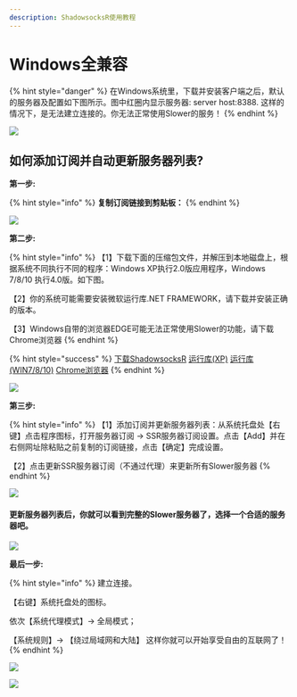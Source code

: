 ```yaml
---
description: ShadowsocksR使用教程
---
```


# Windows全兼容

{% hint style="danger" %}
在Windows系统里，下载并安装客户端之后，默认的服务器及配置如下图所示。图中红圈内显示服务器: server host:8388. 这样的情况下，是无法建立连接的。你无法正常使用Slower的服务！
{% endhint %}

![](https://cdn.slowerssr.top/docs/SSR/ia_100000000420.png)

## 如何添加订阅并自动更新服务器列表?

**第一步:** 

{% hint style="info" %}
**复制订阅链接到剪贴板：**
{% endhint %}

![](https://cdn.slowerssr.top/docs/SSR/ia_100000000421.png)

**第二步:**

{% hint style="info" %}
【1】下载下面的压缩包文件，并解压到本地磁盘上，根据系统不同执行不同的程序：Windows XP执行2.0版应用程序，Windows 7/8/10 执行4.0版。如下图。

【2】你的系统可能需要安装微软运行库.NET FRAMEWORK，请下载并安装正确的版本。

【3】Windows自带的浏览器EDGE可能无法正常使用Slower的功能，请下载Chrome浏览器
{% endhint %}

{% hint style="success" %}
[下载ShadowsocksR](https://cdn.slowerssr.top/SSR-win.rar)    [运行库\(XP\)](https://www.microsoft.com/zh-CN/download/details.aspx?id=21)   [运行库\(WIN7/8/10\)](https://www.microsoft.com/zh-CN/download/details.aspx?id=17718)  [ Chrome浏览器](https://www.zioncdn.site/chrome/ChromeStandaloneSetup64.exe)
{% endhint %}

![](https://cdn.slowerssr.top/docs/SSR/ia_100000000422.png)

**第三步:** 

{% hint style="info" %}
【1】添加订阅并更新服务器列表：从系统托盘处【右键】点击程序图标，打开服务器订阅 -&gt; SSR服务器订阅设置。点击【Add】并在右侧网址除粘贴之前复制的订阅链接，点击【确定】完成设置。

【2】点击更新SSR服务器订阅（不通过代理）来更新所有Slower服务器
{% endhint %}

![](https://cdn.slowerssr.top/docs/SSR/ia_100000000423.png)

#### **更新服务器列表后，你就可以看到完整的Slower服务器了，选择一个合适的服务器吧。**

![](https://cdn.slowerssr.top/docs/SSR/ia_100000000424.png)

**最后一步:**

{% hint style="info" %}
建立连接。

【右键】系统托盘处的图标。

依次【系统代理模式】-&gt; 全局模式；

【系统规则】-&gt; 【绕过局域网和大陆】 这样你就可以开始享受自由的互联网了！
{% endhint %}

![](https://cdn.slowerssr.top/docs/SSR/ia_100000000425.png)

![](https://cdn.slowerssr.top/docs/SSR/ia_100000000426.png)

